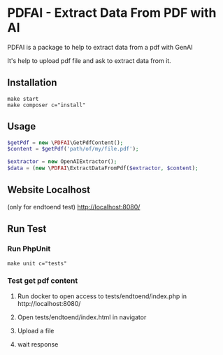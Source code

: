 # PDFAI - Extract Data From PDF with AI

PDFAI is a package to help to extract data from a pdf with GenAI 

It's help to upload pdf file and ask to extract data from it.

## Installation
```
make start
make composer c="install"
```

## Usage

```php
$getPdf = new \PDFAI\GetPdfContent();
$content = $getPdf('path/of/my/file.pdf');

$extractor = new OpenAIExtractor();
$data = (new \PDFAI\ExtractDataFromPdf($extractor, $content);
```

## Website Localhost
(only for endtoend test)
[http://localhost:8080/](http://localhost:8080/)

## Run Test

### Run PhpUnit
```
make unit c="tests"
```

### Test get pdf content

1) Run docker to open access to tests/endtoend/index.php in http://localhost:8080/

2) Open tests/endtoend/index.html in navigator

3) Upload a file

4) wait response
